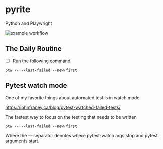 # pyrite
Python and Playwright

![example workflow](https://github.com/jasonmci/pyrite/actions/workflows/playwright.yml/badge.svg)

## The Daily Routine
- [ ] Run the following command
```
ptw -- --last-failed --new-first
```


## Pytest watch mode
One of my favorite things about automated test is in watch mode

https://johnfraney.ca/blog/pytest-watched-failed-tests/

The fastest way to focus on the testing that needs to be written

```
ptw -- --last-failed --new-first
```

Where the -- separator denotes where pytest-watch args stop and pytest arguments start.
